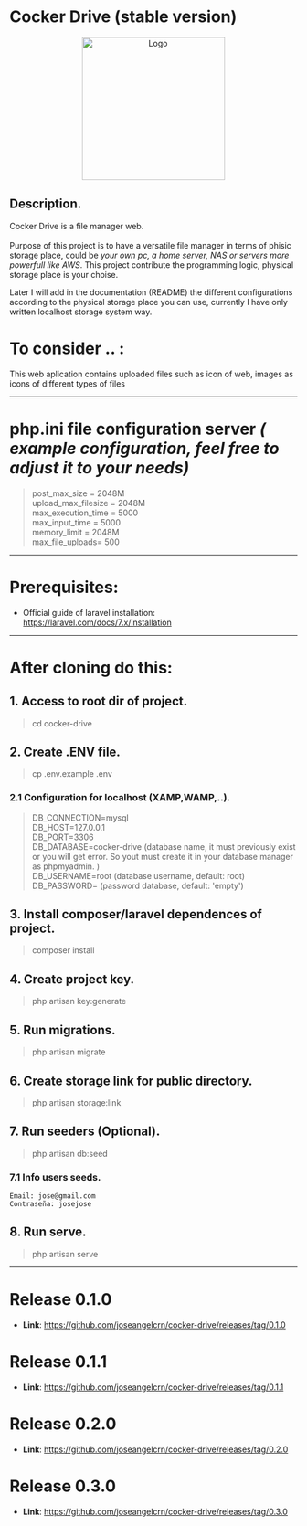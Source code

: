 # Cocker Drive (stable version)

<p align="center">
    <img src="https://i.ibb.co/G7cBHw0/cocker-drive-icon.png" alt="Logo" width="250" height="250">
</p>


## Description.
Cocker Drive is a file manager web. <br><br> Purpose of this project is to have a versatile file manager in terms of phisic storage place, could be *your own pc, a home server, NAS or servers more powerfull like AWS*. This project contribute the  programming logic, physical storage place is your choise.

Later I will add in the documentation (README) the different configurations according to the physical storage place you can use, currently I have only written localhost storage system way.

# To consider .. :

This web aplication contains  uploaded files such as icon of web, images as icons of different types of files

<hr>

# php.ini file configuration server  *( example configuration, feel free to adjust it to your needs)*

> post_max_size = 2048M <br>
upload_max_filesize = 2048M  <br>
max_execution_time = 5000  <br>
max_input_time = 5000  <br>
memory_limit = 2048M  <br>
max_file_uploads= 500 <br>

<hr>

# Prerequisites:

- Official guide of laravel installation: https://laravel.com/docs/7.x/installation

<hr>

# After cloning do this:

## 1. Access to root dir of project.

> cd cocker-drive

## 2. Create .ENV file.

> cp .env.example .env

###  2.1 Configuration for localhost (XAMP,WAMP,..).

> DB_CONNECTION=mysql <br>
DB_HOST=127.0.0.1 <br>
DB_PORT=3306 <br>
DB_DATABASE=cocker-drive (database name, it must previously exist  or you will get error. So yout must create it in your database manager as phpmyadmin. )<br>
DB_USERNAME=root (database username, default: root) <br>
DB_PASSWORD= (password  database, default: 'empty') <br>


## 3. Install composer/laravel dependences of project.

> composer install

## 4. Create project key.

> php artisan key:generate

## 5. Run migrations.

> php artisan migrate

## 6. Create storage link for public directory.

> php artisan storage:link

## 7. Run seeders (Optional).

> php artisan db:seed

### 7.1 Info users seeds.

    Email: jose@gmail.com
    Contraseña: josejose 

## 8. Run serve.

> php artisan serve

<hr>

# Release 0.1.0

 - **Link**: https://github.com/joseangelcrn/cocker-drive/releases/tag/0.1.0

 
 # Release 0.1.1
 
 - **Link**: https://github.com/joseangelcrn/cocker-drive/releases/tag/0.1.1
 
 # Release 0.2.0
 
 - **Link**: https://github.com/joseangelcrn/cocker-drive/releases/tag/0.2.0
 
 # Release 0.3.0
 
 - **Link**: https://github.com/joseangelcrn/cocker-drive/releases/tag/0.3.0
 
